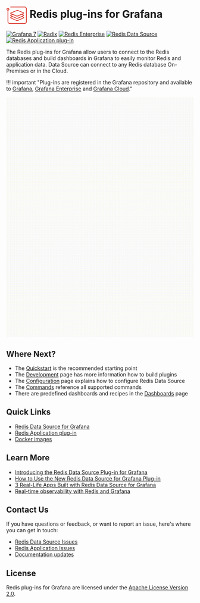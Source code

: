 # <img src="images/logo.png" alt="logo" style="width: 2em; vertical-align: middle;"/> Redis plug-ins for Grafana

[![Grafana 7](https://img.shields.io/badge/Grafana-7-orange)](https://www.grafana.com)
[![Radix](https://img.shields.io/badge/Radix-powered-darkblue)](https://github.com/mediocregopher/radix)
[![Redis Enterprise](https://img.shields.io/badge/Redis%20Enterprise-supported-darkgreen)](https://redislabs.com/redis-enterprise/)
[![Redis Data Source](https://img.shields.io/badge/dynamic/json?color=blue&label=Redis%20Data%20Source&query=%24.version&url=https%3A%2F%2Fgrafana.com%2Fapi%2Fplugins%2Fredis-datasource)](https://grafana.com/grafana/plugins/redis-datasource)
[![Redis Application plug-in](https://img.shields.io/badge/dynamic/json?color=blue&label=Redis%20Application%20plug-in&query=%24.version&url=https%3A%2F%2Fgrafana.com%2Fapi%2Fplugins%2Fredis-app)](https://grafana.com/grafana/plugins/redis-app)

The Redis plug-ins for Grafana allow users to connect to the Redis databases and build dashboards in Grafana to easily monitor Redis and application data.
Data Source can connect to any Redis database On-Premises or in the Cloud.

!!! important "Plug-ins are registered in the Grafana repository and available to [Grafana](https://grafana.com/), [Grafana Enterprise](https://grafana.com/products/enterprise/) and [Grafana Cloud](https://grafana.com/products/cloud/)."

<img src="images/redis-app.gif" alt="Redis plug-ins for Grafana"/>

## Where Next?

- The [Quickstart](quickstart.md) is the recommended starting point
- The [Development](development.md) page has more information how to build plugins
- The [Configuration](redis-datasource/configuration.md) page explains how to configure Redis Data Source
- The [Commands](redis-data-source/commands.md) reference all supported commands
- There are predefined dashboards and recipes in the [Dashboards](dashboards.md) page

## Quick Links

- [Redis Data Source for Grafana](https://github.com/RedisGrafana/grafana-redis-datasource)
- [Redis Application plug-in](https://github.com/RedisGrafana/grafana-redis-app)
- [Docker images](https://github.com/orgs/RedisGrafana/packages)

## Learn More

- [Introducing the Redis Data Source Plug-in for Grafana](https://redislabs.com/blog/introducing-the-redis-data-source-plug-in-for-grafana/)
- [How to Use the New Redis Data Source for Grafana Plug-in](https://redislabs.com/blog/how-to-use-the-new-redis-data-source-for-grafana-plug-in/)
- [3 Real-Life Apps Built with Redis Data Source for Grafana](https://redislabs.com/blog/3-real-life-apps-built-with-redis-data-source-for-grafana/)
- [Real-time observability with Redis and Grafana](https://grafana.com/go/observabilitycon/real-time-observability-with-redis-and-grafana/)

## Contact Us

If you have questions or feedback, or want to report an issue, here's where you can get in touch:

- [Redis Data Source Issues](https://github.com/RedisGrafana/grafana-redis-datasource/issues/new/choose)
- [Redis Application Issues](https://github.com/RedisGrafana/grafana-redis-app/issues/new/choose)
- [Documentation updates](https://github.com/RedisGrafana/redisgrafana-docs/issues/new/choose)

## License

Redis plug-ins for Grafana are licensed under the [Apache License Version 2.0](https://github.com/RedisGrafana/grafana-redis-datasource/blob/master/LICENSE).
